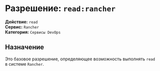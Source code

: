 # Разрешение: `read:rancher`

**Действие:** `read`  
**Сервис:** `Rancher`  
**Категория:** `Сервисы DevOps`

## Назначение
Это базовое разрешение, определяющее возможность выполнять `read` в системе `Rancher`.
